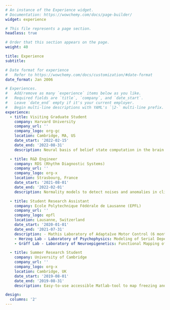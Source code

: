 ```yaml
---
# An instance of the Experience widget.
# Documentation: https://wowchemy.com/docs/page-builder/
widget: experience

# This file represents a page section.
headless: true

# Order that this section appears on the page.
weight: 40

title: Experience
subtitle:

# Date format for experience
#   Refer to https://wowchemy.com/docs/customization/#date-format
date_format: Jan 2006

# Experiences.
#   Add/remove as many `experience` items below as you like.
#   Required fields are `title`, `company`, and `date_start`.
#   Leave `date_end` empty if it's your current employer.
#   Begin multi-line descriptions with YAML's `|2-` multi-line prefix.
experience:
  - title: Visiting Graduate Student
    company: Harvard University
    company_url: ''
    company_logo: org-gc
    location: Cambridge, MA, US
    date_start: '2022-02-15'
    date_end: '2022-08-31'
    description: Neural basis of belief state computation in the brain using ML/RL models. Data consist in activity of multiple neurons while animals are performing a behavioral task. Leading my own independent research agenda and corresponding investigations.

  - title: R&D Engineer
    company: RDS (Rhythm Diagnostic Systems)
    company_url: ''
    company_logo: org-x
    location: Strasbourg, France
    date_start: '2021-08-01'
    date_end: '2022-02-01'
    description: Normality models to detect noises and anomalies in clinical physiologic signals (ECG and PPG). Data mining, AI/ML models, Riemannian geometry. Part of an AGILE work-environment (JIRA, Bitbucket). ParFcipaFon in the engineering life-cycle of the product.

  - title: Student Research Assistant
    company: Ecole Polytechnique Fédérale de Lausanne (EPFL)
    company_url: ''
    company_logo: epfl
    location: Lausanne, Switzerland
    date_start: '2020-01-01'
    date_end: '2021-07-31'
    description: - Mathis Laboratory of Adapta1ve Motor Control (6 months): Discrete Representation of Behaviors in a multi-agent dataset.
    - Herzog Lab - Laboratory of Psychophysics: Modeling of Serial Dependency in Visual Perception.
    - Gräff Lab - Laboratory of Neuroepigenetics: Functional Mapping of Remote fear memory extinction.

  - title: Summer Research Student 
    company: University of Cambridge
    company_url: ''
    company_logo: org-x
    location: Cambridge, UK
    date_start: '2019-08-01'
    date_end: '2019-08-31'
    description: Easy-to-use accessible Matlab-tool to map freezing and vocalizing behaviors when fear or anxiety in rats from experimental video recordings to facilitate behavioral analysis.

design:
  columns: '2'
---
```

